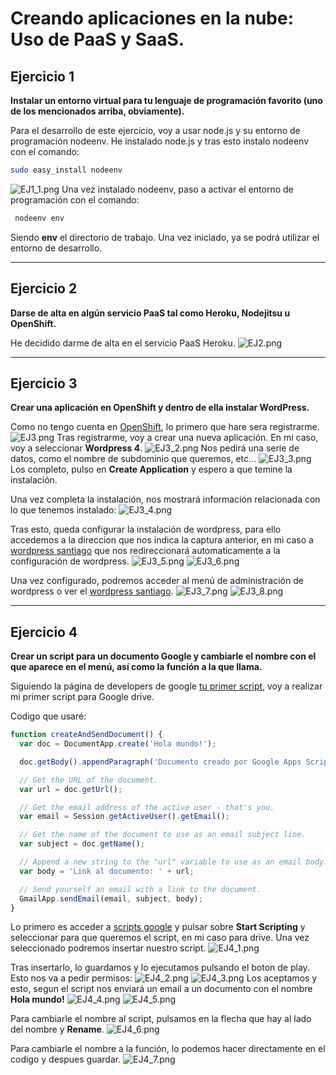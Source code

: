 Creando aplicaciones en la nube: Uso de PaaS y SaaS.
====================================================================

Ejercicio 1
-----------

**Instalar un entorno virtual para tu lenguaje de programación favorito (uno de los mencionados arriba, obviamente).**

Para el desarrollo de este ejercicio, voy a usar node.js y su entorno de programación nodeenv.
He instalado node.js y tras esto instalo nodeenv con el comando:
```bash
sudo easy_install nodeenv
```
![EJ1_1.png](./capturas/t2/EJ1_1.png)
Una vez instalado nodeenv, paso a activar el entorno de programación con el comando:
```bash
 nodeenv env
 ```
Siendo **env** el directorio de trabajo. Una vez iniciado, ya se podrá utilizar el entorno de desarrollo.


-----

Ejercicio 2
-----------

**Darse de alta en algún servicio PaaS tal como Heroku, Nodejitsu u OpenShift.**

He decidido darme de alta en el servicio PaaS Heroku.
![EJ2.png](./capturas/t2/EJ2.png)


-----

Ejercicio 3
-----------

**Crear una aplicación en OpenShift y dentro de ella instalar WordPress.**

Como no tengo cuenta en [OpenShift](https://www.openshift.com/), lo primero que hare sera registrarme.
![EJ3.png](./capturas/t2/EJ3.png)
Tras registrarme, voy a crear una nueva aplicación. En mi caso, voy a seleccionar **Wordpress 4**.
![EJ3_2.png](./capturas/t2/EJ3_2.png)
Nos pedirá una serie de datos, como el nombre de subdominio que queremos, etc...
![EJ3_3.png](./capturas/t2/EJ3_3.png)
Los completo, pulso en **Create Application** y espero a que temine la instalación.

Una vez completa la instalación, nos mostrará información relacionada con lo que tenemos instalado:
![EJ3_4.png](./capturas/t2/EJ3_4.png)

Tras esto, queda configurar la instalación de wordpress, para ello accedemos a la direccion que nos indica la captura anterior, en mi caso a [wordpress santiago](http://wordpress-santiagopuerta.rhcloud.com/) que nos redireccionará automaticamente a la configuración de wordpress.
![EJ3_5.png](./capturas/t2/EJ3_5.png)
![EJ3_6.png](./capturas/t2/EJ3_6.png)

Una vez configurado, podremos acceder al menú de administración de wordpress o ver el [wordpress santiago](https://wordpress-santiagopuerta.rhcloud.com/).
![EJ3_7.png](./capturas/t2/EJ3_7.png)
![EJ3_8.png](./capturas/t2/EJ3_8.png)


-----

Ejercicio 4
-----------

**Crear un script para un documento Google y cambiarle el nombre con el que aparece en el menú, así como la función a la que llama.**

Siguiendo la página de developers de google [tu primer script](https://developers.google.com/apps-script/overview#your_first_script), voy a realizar mi primer script para Google drive.

Codigo que usaré:
```javascript
function createAndSendDocument() {
  var doc = DocumentApp.create('Hola mundo!');

  doc.getBody().appendParagraph('Documento creado por Google Apps Script.');

  // Get the URL of the document.
  var url = doc.getUrl();

  // Get the email address of the active user - that's you.
  var email = Session.getActiveUser().getEmail();

  // Get the name of the document to use as an email subject line.
  var subject = doc.getName();

  // Append a new string to the "url" variable to use as an email body.
  var body = 'Link al documento: ' + url;

  // Send yourself an email with a link to the document.
  GmailApp.sendEmail(email, subject, body);
}
```

Lo primero es acceder a [scripts google](http://www.google.com/script/start/) y pulsar sobre **Start Scripting** y seleccionar para que queremos el script, en mi caso para drive. Una vez seleccionado podremos insertar nuestro script.
![EJ4_1.png](./capturas/t2/EJ4_1.png)

Tras insertarlo, lo guardamos y lo ejecutamos pulsando el boton de play. Esto nos va a pedir permisos:
![EJ4_2.png](./capturas/t2/EJ4_2.png)
![EJ4_3.png](./capturas/t2/EJ4_3.png)
Los aceptamos y esto, segun el script nos enviará un email a un documento con el nombre **Hola mundo!**
![EJ4_4.png](./capturas/t2/EJ4_4.png)
![EJ4_5.png](./capturas/t2/EJ4_5.png)

Para cambiarle el nombre al script, pulsamos en la flecha que hay al lado del nombre y **Rename**.
![EJ4_6.png](./capturas/t2/EJ4_6.png)

Para cambiarle el nombre a la función, lo podemos hacer directamente en el codigo y despues guardar.
![EJ4_7.png](./capturas/t2/EJ4_7.png)



